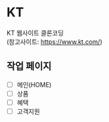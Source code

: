 # KT
 KT 웹사이트 클론코딩  
 (참고사이트: https://www.kt.com/)

## 작업 페이지

- [ ] 메인(HOME)
- [ ] 상품
- [ ] 혜택 
- [ ] 고객지원
